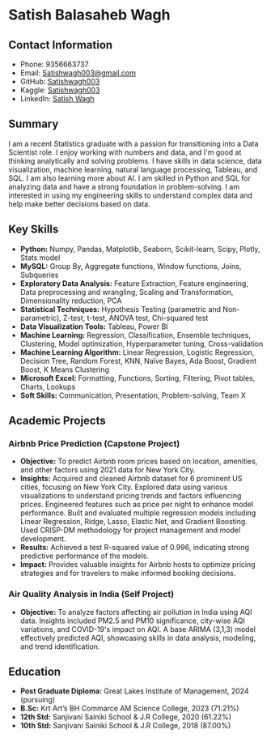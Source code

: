 # Satish Balasaheb Wagh

## Contact Information
- Phone: 9356663737
- Email: Satishwagh003@gmail.com
- GitHub: [Satishwagh003](https://github.com/Satishwagh003)
- Kaggle: [Satishwagh003](https://www.kaggle.com/satishwagh003)
- LinkedIn: [Satish Wagh](https://linkedin.com/in/satish-wagh-1b2ab4214)

## Summary
I am a recent Statistics graduate with a passion for transitioning into a Data Scientist role. I enjoy working with numbers and data, and I'm good at thinking analytically and solving problems. I have skills in data science, data visualization, machine learning, natural language processing, Tableau, and SQL. I am also learning more about AI. I am skilled in Python and SQL for analyzing data and have a strong foundation in problem-solving. I am interested in using my engineering skills to understand complex data and help make better decisions based on data.

## Key Skills
- **Python:** Numpy, Pandas, Matplotlib, Seaborn, Scikit-learn, Scipy, Plotly, Stats model
- **MySQL:** Group By, Aggregate functions, Window functions, Joins, Subqueries
- **Exploratory Data Analysis:** Feature Extraction, Feature engineering, Data preprocessing and wrangling, Scaling and Transformation, Dimensionality reduction, PCA
- **Statistical Techniques:** Hypothesis Testing (parametric and Non-parametric), Z-test, t-test, ANOVA test, Chi-squared test
- **Data Visualization Tools:** Tableau, Power BI
- **Machine Learning:** Regression, Classification, Ensemble techniques, Clustering, Model optimization, Hyperparameter tuning, Cross-validation
- **Machine Learning Algorithm:** Linear Regression, Logistic Regression, Decision Tree, Random Forest, KNN, Naïve Bayes, Ada Boost, Gradient Boost, K Means Clustering
- **Microsoft Excel:** Formatting, Functions, Sorting, Filtering, Pivot tables, Charts, Lookups
- **Soft Skills:** Communication, Presentation, Problem-solving, Team X

## Academic Projects
### Airbnb Price Prediction (Capstone Project)
- **Objective:** To predict Airbnb room prices based on location, amenities, and other factors using 2021 data for New York City.
- **Insights:** Acquired and cleaned Airbnb dataset for 6 prominent US cities, focusing on New York City. Explored data using various visualizations to understand pricing trends and factors influencing prices. Engineered features such as price per night to enhance model performance. Built and evaluated multiple regression models including Linear Regression, Ridge, Lasso, Elastic Net, and Gradient Boosting. Used CRISP-DM methodology for project management and model development.
- **Results:** Achieved a test R-squared value of 0.996, indicating strong predictive performance of the models.
- **Impact:** Provides valuable insights for Airbnb hosts to optimize pricing strategies and for travelers to make informed booking decisions.

### Air Quality Analysis in India (Self Project)
- **Objective:** To analyze factors affecting air pollution in India using AQI data. Insights included PM2.5 and PM10 significance, city-wise AQI variations, and COVID-19's impact on AQI. A base ARIMA (3,1,3) model effectively predicted AQI, showcasing skills in data analysis, modeling, and trend identification.

## Education
- **Post Graduate Diploma:** Great Lakes Institute of Management, 2024 (pursuing)
- **B.Sc:** Krt Art’s BH Commarce AM Science College, 2023 (71.21%)
- **12th Std:** Sanjivani Sainiki School & J.R College, 2020 (61.22%)
- **10th Std:** Sanjivani Sainiki School & J.R College, 2018 (87.00%)
